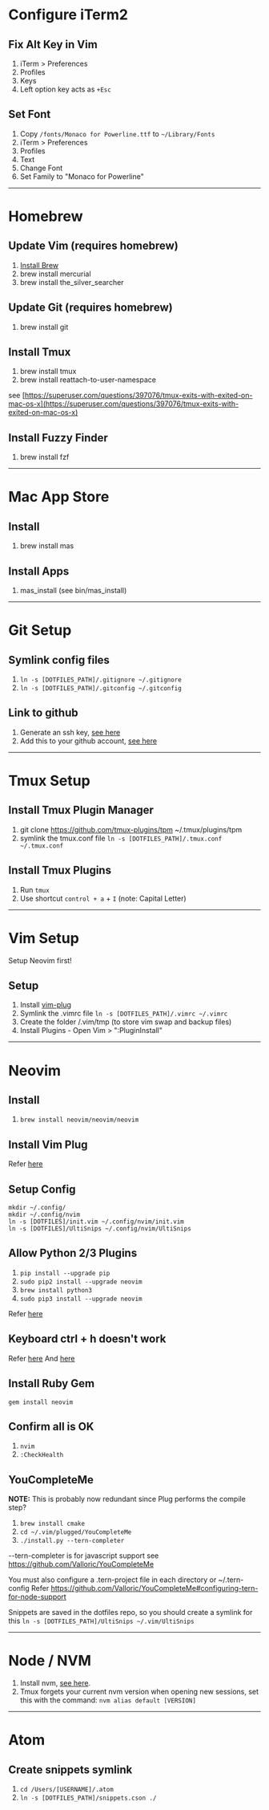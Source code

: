 # Configure iTerm2

## Fix Alt Key in Vim

1. iTerm > Preferences
1. Profiles
1. Keys
1. Left option key acts as `+Esc`

## Set Font

1. Copy `/fonts/Monaco for Powerline.ttf` to `~/Library/Fonts`
1. iTerm > Preferences
1. Profiles
1. Text
1. Change Font
1. Set Family to "Monaco for Powerline"

---

# Homebrew

## Update Vim (requires homebrew)

1. [Install Brew](http://brew.sh/)
1. brew install mercurial
1. brew install the_silver_searcher 

## Update Git (requires homebrew)

1. brew install git

## Install Tmux

1. brew install tmux
1. brew install reattach-to-user-namespace

see [https://superuser.com/questions/397076/tmux-exits-with-exited-on-mac-os-x](https://superuser.com/questions/397076/tmux-exits-with-exited-on-mac-os-x)

## Install Fuzzy Finder

1. brew install fzf

---

# Mac App Store

## Install

1. brew install mas

## Install Apps

1. mas_install (see bin/mas_install)

---

# Git Setup

## Symlink config files

1. `ln -s [DOTFILES_PATH]/.gitignore ~/.gitignore`
1. `ln -s [DOTFILES_PATH]/.gitconfig ~/.gitconfig`


## Link to github

1. Generate an ssh key, [see here](https://help.github.com/articles/generating-a-new-ssh-key-and-adding-it-to-the-ssh-agent/)
1. Add this to your github account, [see here](https://help.github.com/articles/adding-a-new-ssh-key-to-your-github-account/)

---

# Tmux Setup

## Install Tmux Plugin Manager

1. git clone https://github.com/tmux-plugins/tpm ~/.tmux/plugins/tpm
1. symlink the tmux.conf file `ln -s [DOTFILES_PATH]/.tmux.conf ~/.tmux.conf`

## Install Tmux Plugins

1. Run `tmux`
1. Use shortcut `control + a` + `I` (note: Capital Letter)

---

# Vim Setup

Setup Neovim first!

## Setup

1. Install [vim-plug](https://github.com/junegunn/vim-plug)
1. Symlink the .vimrc file `ln -s [DOTFILES_PATH]/.vimrc ~/.vimrc`
1. Create the folder /.vim/tmp (to store vim swap and backup files)
1. Install Plugins - Open Vim > ":PluginInstall"


---

# Neovim

## Install

1. `brew install neovim/neovim/neovim`

## Install Vim Plug

Refer [here](https://github.com/junegunn/vim-plug)

## Setup Config

```
mkdir ~/.config/
mkdir ~/.config/nvim
ln -s [DOTFILES]/init.vim ~/.config/nvim/init.vim
ln -s [DOTFILES]/UltiSnips ~/.config/nvim/UltiSnips
```

## Allow Python 2/3 Plugins

1. `pip install --upgrade pip`
1. `sudo pip2 install --upgrade neovim`
1. `brew install python3`
1. `sudo pip3 install --upgrade neovim`

Refer [here](https://neovim.io/doc/user/provider.html#provider-python)

## Keyboard ctrl + h doesn't work

Refer [here](https://github.com/neovim/neovim/wiki/FAQ#my-ctrl-h-mapping-doesnt-work)
And [here](https://github.com/neovim/neovim/issues/2048)

## Install Ruby Gem

`gem install neovim`

## Confirm all is OK

1. `nvim`
1. `:CheckHealth`


## YouCompleteMe

**NOTE:** This is probably now redundant since Plug performs the compile step?

1. `brew install cmake`
1. `cd ~/.vim/plugged/YouCompleteMe`
1. `./install.py --tern-completer`

--tern-completer is for javascript support see https://github.com/Valloric/YouCompleteMe

You must also configure a .tern-project file in each directory or ~/.tern-config
Refer https://github.com/Valloric/YouCompleteMe#configuring-tern-for-node-support

Snippets are saved in the dotfiles repo, so you should create a symlink for this
`ln -s [DOTFILES_PATH]/UltiSnips ~/.vim/UltiSnips`

---

# Node / NVM

1. Install nvm, [see here](https://github.com/creationix/nvm).
1. Tmux forgets your current nvm version when opening new sessions, set this with the command: `nvm alias default [VERSION]`

---

# Atom

## Create snippets symlink

1. `cd /Users/[USERNAME]/.atom`
1. `ln -s [DOTFILES_PATH]/snippets.cson ./`
